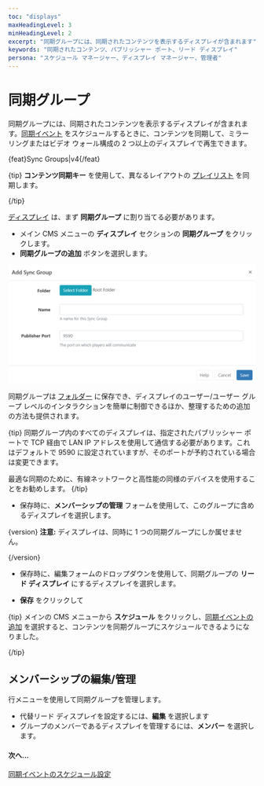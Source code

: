 ```yaml
---
toc: "displays"
maxHeadingLevel: 3
minHeadingLevel: 2
excerpt: "同期グループには、同期されたコンテンツを表示するディスプレイが含まれます"
keywords: "同期されたコンテンツ、パブリッシャー ポート、リード ディスプレイ"
persona: "スケジュール マネージャー、ディスプレイ マネージャー、管理者"
---
```


# 同期グループ

同期グループには、同期されたコンテンツを表示するディスプレイが含まれます。[同期イベント](scheduling_events.html#content-synchronised-events) をスケジュールするときに、コンテンツを同期して、ミラーリングまたはビデオ ウォール構成の 2 つ以上のディスプレイで再生できます。

{feat}Sync Groups|v4{/feat}

{tip}
**コンテンツ同期キー** を使用して、異なるレイアウトの [プレイリスト](layouts_editor_playlists.html) を同期します。

{/tip}

[ディスプレイ](displays.html) は、まず **同期グループ** に割り当てる必要があります。

- メイン CMS メニューの **ディスプレイ** セクションの **同期グループ** をクリックします。
- **同期グループの追加** ボタンを選択します。

![同期グループの追加](img/v4_displays_add_sync_groups.png)

同期グループは [フォルダー](tour_folders.html) に保存でき、ディスプレイのユーザー/ユーザー グループ レベルのインタラクションを簡単に制御できるほか、整理するための追加の方法も提供されます。

{tip}
同期グループ内のすべてのディスプレイは、指定されたパブリッシャー ポートで TCP 経由で LAN IP アドレスを使用して通信する必要があります。これはデフォルトで 9590 に設定されていますが、そのポートが予約されている場合は変更できます。

最適な同期のために、有線ネットワークと高性能の同様のデバイスを使用することをお勧めします。
{/tip}

- 保存時に、**メンバーシップの管理** フォームを使用して、このグループに含めるディスプレイを選択します。

{version}
**注意:** ディスプレイは、同時に 1 つの同期グループにしか属せません。

{/version}

- 保存時に、編集フォームのドロップダウンを使用して、同期グループの **リード ディスプレイ** にするディスプレイを選択します。

- **保存** をクリックして

{tip}
メインの CMS メニューから **スケジュール** をクリックし、[同期イベントの追加](scheduling_events.html#content-synchronised-events) を選択すると、コンテンツを同期グループにスケジュールできるようになりました。

{/tip}

## メンバーシップの編集/管理

行メニューを使用して同期グループを管理します。

- 代替リード ディスプレイを設定するには、**編集** を選択します
- グループのメンバーであるディスプレイを管理するには、**メンバー** を選択します。

#### 次へ...

[同期イベントのスケジュール設定](scheduling_events.html#content-synchronised-events)


